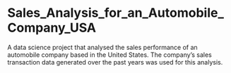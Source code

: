 # Sales_Analysis_for_an_Automobile_Company_USA
A data science project that analysed the sales performance of an automobile company based in the United States. The company’s sales transaction data generated over the past years was used for this analysis.
